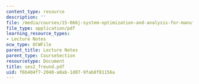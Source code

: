 ```yaml
---
content_type: resource
description: ''
file: /media/courses/15-066j-system-optimization-and-analysis-for-manufacturing-summer-2003/f6b404f72040a8ab1d079fab8f81156a_ses2_freund.pdf
file_type: application/pdf
learning_resource_types:
- Lecture Notes
ocw_type: OCWFile
parent_title: Lecture Notes
parent_type: CourseSection
resourcetype: Document
title: ses2_freund.pdf
uid: f6b404f7-2040-a8ab-1d07-9fab8f81156a
---
```

